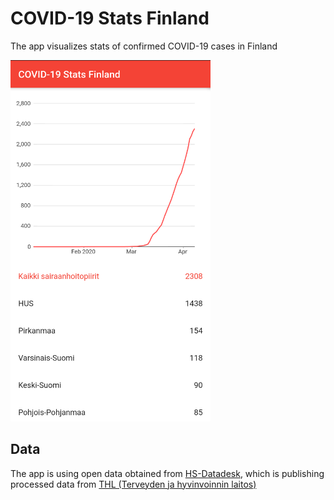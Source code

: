 # COVID-19 Stats Finland

The app visualizes stats of confirmed COVID-19 cases in Finland

<img src="../assets/img/screenshot.png" width="320" />

## Data

The app is using open data obtained from [HS-Datadesk](https://github.com/HS-Datadesk/koronavirus-avoindata), which is publishing processed data from [THL (Terveyden ja hyvinvoinnin laitos)](https://thl.fi/)